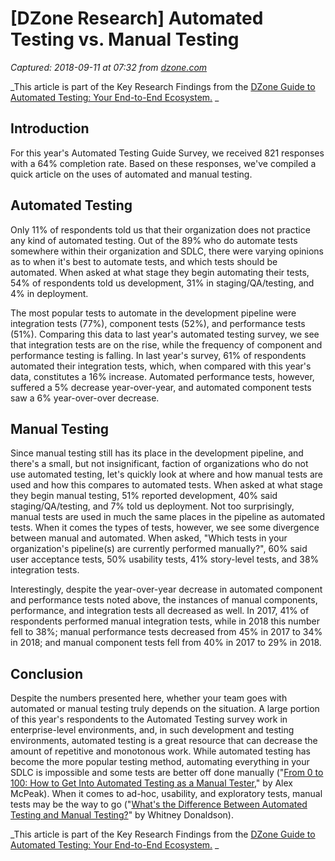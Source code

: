 # [DZone Research] Automated Testing vs. Manual Testing

_Captured: 2018-09-11 at 07:32 from [dzone.com](https://dzone.com/articles/dzone-research-automated-testing-vs-manual-testing?edition=393204&utm_source=Daily%20Digest&utm_medium=email&utm_campaign=Daily%20Digest%202018-09-10)_

_This article is part of the Key Research Findings from the [DZone Guide to Automated Testing: Your End-to-End Ecosystem.](https://dzone.com/guides/automated-testing-your-end-to-end-ecosystem) _

## Introduction

For this year's Automated Testing Guide Survey, we received 821 responses with a 64% completion rate. Based on these responses, we've compiled a quick article on the uses of automated and manual testing.

## Automated Testing

Only 11% of respondents told us that their organization does not practice any kind of automated testing. Out of the 89% who do automate tests somewhere within their organization and SDLC, there were varying opinions as to when it's best to automate tests, and which tests should be automated. When asked at what stage they begin automating their tests, 54% of respondents told us development, 31% in staging/QA/testing, and 4% in deployment.

The most popular tests to automate in the development pipeline were integration tests (77%), component tests (52%), and performance tests (51%). Comparing this data to last year's automated testing survey, we see that integration tests are on the rise, while the frequency of component and performance testing is falling. In last year's survey, 61% of respondents automated their integration tests, which, when compared with this year's data, constitutes a 16% increase. Automated performance tests, however, suffered a 5% decrease year-over-year, and automated component tests saw a 6% year-over-over decrease.

## Manual Testing

Since manual testing still has its place in the development pipeline, and there's a small, but not insignificant, faction of organizations who do not use automated testing, let's quickly look at where and how manual tests are used and how this compares to automated tests. When asked at what stage they begin manual testing, 51% reported development, 40% said staging/QA/testing, and 7% told us deployment. Not too surprisingly, manual tests are used in much the same places in the pipeline as automated tests. When it comes the types of tests, however, we see some divergence between manual and automated. When asked, "Which tests in your organization's pipeline(s) are currently performed manually?", 60% said user acceptance tests, 50% usability tests, 41% story-level tests, and 38% integration tests.

Interestingly, despite the year-over-year decrease in automated component and performance tests noted above, the instances of manual components, performance, and integration tests all decreased as well. In 2017, 41% of respondents performed manual integration tests, while in 2018 this number fell to 38%; manual performance tests decreased from 45% in 2017 to 34% in 2018; and manual component tests fell from 40% in 2017 to 29% in 2018.

## Conclusion 

Despite the numbers presented here, whether your team goes with automated or manual testing truly depends on the situation. A large portion of this year's respondents to the Automated Testing survey work in enterprise-level environments, and, in such development and testing environments, automated testing is a great resource that can decrease the amount of repetitive and monotonous work. While automated testing has become the more popular testing method, automating everything in your SDLC is impossible and some tests are better off done manually ("[From 0 to 100: How to Get Into Automated Testing as a Manual Tester](https://dzone.com/articles/from-0-to-100-how-to-get-into-automated-testing-as)," by Alex McPeak). When it comes to ad-hoc, usability, and exploratory tests, manual tests may be the way to go ("[What's the Difference Between Automated Testing and Manual Testing?](https://dzone.com/articles/automated-testing-vs-manual-testing)" by Whitney Donaldson).

_This article is part of the Key Research Findings from the [DZone Guide to Automated Testing: Your End-to-End Ecosystem.](https://dzone.com/guides/automated-testing-your-end-to-end-ecosystem) _

